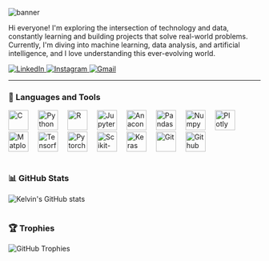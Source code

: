 ![banner](https://github.com/user-attachments/assets/a5231ef2-89e1-4be2-a184-07037eb8c9b4)

Hi everyone! I'm exploring the intersection of technology and data, constantly learning and building projects that solve real-world problems. Currently, I'm diving into machine learning, data analysis, and artificial intelligence, and I love understanding this ever-evolving world.

<p align="left">
  <a href="www.linkedin.com/in/kelvin-moreira-5a281a282">
    <img src="https://img.shields.io/badge/LinkedIn-0077B5?style=for-the-badge&logo=linkedin&logoColor=white" alt="LinkedIn">
  </a>
  <a href="https://instagram.com/your-link">
    <img src="https://img.shields.io/badge/Instagram-E4405F?style=for-the-badge&logo=instagram&logoColor=white" alt="Instagram">
  </a>
  <a href="mailto:kelvin20mso@gmail.com">
    <img src="https://img.shields.io/badge/Gmail-D14836?style=for-the-badge&logo=gmail&logoColor=white" alt="Gmail">
  </a>
</p>

---

### 🔧 Languages and Tools

<div align="left">
  <img alt="C" width="40px" style="padding-right:15px;" src="https://cdn.jsdelivr.net/gh/devicons/devicon/icons/c/c-original.svg" title="C"/>
  <img alt="Python" width="40px" style="padding-right:15px;" src="https://cdn.jsdelivr.net/gh/devicons/devicon/icons/python/python-original.svg" title="Python"/>
  <img alt="R" width="40px" style="padding-right:15px;" src="https://cdn.jsdelivr.net/gh/devicons/devicon/icons/r/r-original.svg" title="R"/>
  <img alt="Jupyter" width="40px" style="padding-right:15px;" src="https://cdn.jsdelivr.net/gh/devicons/devicon/icons/jupyter/jupyter-original.svg" title="Jupyter"/>
  <img alt="Anaconda" width="40px" style="padding-right:15px;" src="https://cdn.jsdelivr.net/gh/devicons/devicon/icons/anaconda/anaconda-original.svg" title="Anaconda"/>
  <img alt="Pandas" width="40px" style="padding-right:15px;" src="https://cdn.jsdelivr.net/gh/devicons/devicon/icons/pandas/pandas-original.svg" title="Pandas"/>
  <img alt="Numpy" width="40px" style="padding-right:15px;" src="https://cdn.jsdelivr.net/gh/devicons/devicon/icons/numpy/numpy-original.svg" title="Numpy"/>
  <img alt="Plotly" width="40px" style="padding-right:15px;" src="https://cdn.jsdelivr.net/gh/devicons/devicon/icons/plotly/plotly-original.svg" title="Plotly"/>
  <img alt="Matplotlib" width="40px" style="padding-right:15px;" src="https://cdn.jsdelivr.net/gh/devicons/devicon/icons/matplotlib/matplotlib-original.svg" title="Matplotlib"/>
  <img alt="Tensorflow" width="40px" style="padding-right:15px;" src="https://cdn.jsdelivr.net/gh/devicons/devicon/icons/tensorflow/tensorflow-original.svg" title="Tensorflow"/>
  <img alt="Pytorch" width="40px" style="padding-right:15px;" src="https://cdn.jsdelivr.net/gh/devicons/devicon/icons/pytorch/pytorch-original.svg" title="Pytorch"/>
  <img alt="Scikit-learn" width="40px" style="padding-right:15px;" src="https://cdn.jsdelivr.net/gh/devicons/devicon/icons/scikitlearn/scikitlearn-original.svg" title="Scikit-learn"/>
  <img alt="Keras" width="40px" style="padding-right:15px;" src="https://cdn.jsdelivr.net/gh/devicons/devicon/icons/keras/keras-original.svg" title="Keras"/>
  <img alt="Git" width="40px" style="padding-right:15px;" src="https://cdn.jsdelivr.net/gh/devicons/devicon/icons/git/git-original.svg" title="Git"/>
  <img alt="Github" width="40px" style="padding-right:15px;" src="https://cdn.jsdelivr.net/gh/devicons/devicon/icons/github/github-original.svg" title="Github"/>
</div>

#

### 📊 GitHub Stats

![Kelvin's GitHub stats](https://github-readme-stats.vercel.app/api?username=TheCodeBreakerK&show_icons=true&theme=dark)

#

### 🏆 Trophies

![GitHub Trophies](https://github-profile-trophy.vercel.app/?username=TheCodeBreaker&theme=gruvbox)
